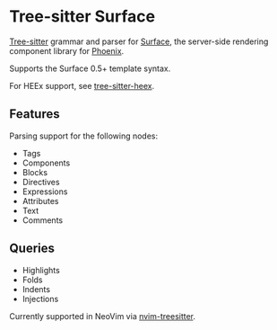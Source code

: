 # Tree-sitter Surface

[Tree-sitter](https://tree-sitter.github.io/tree-sitter/) grammar and parser for [Surface](https://surface-ui.org), the server-side rendering component library for [Phoenix](https://www.phoenixframework.org/).

Supports the Surface 0.5+ template syntax.

For HEEx support, see [tree-sitter-heex](https://github.com/connorlay/tree-sitter-heex).

## Features

Parsing support for the following nodes:

* Tags
* Components
* Blocks
* Directives
* Expressions
* Attributes
* Text
* Comments

## Queries

* Highlights
* Folds
* Indents
* Injections

Currently supported in NeoVim via [nvim-treesitter](https://github.com/nvim-treesitter/nvim-treesitter).
